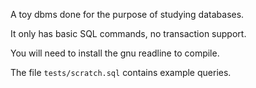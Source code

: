 A toy dbms done for the purpose of studying databases.

It only has basic SQL commands, no transaction support.

You will need to install the gnu readline to compile.

The file `tests/scratch.sql` contains example queries.
